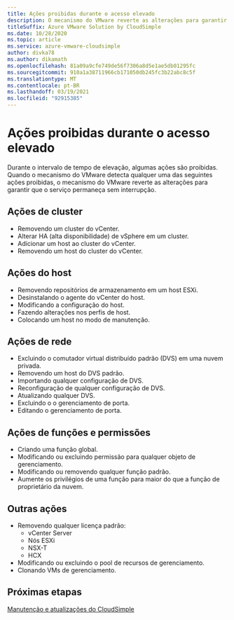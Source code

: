 ```yaml
---
title: Ações proibidas durante o acesso elevado
description: O mecanismo do VMware reverte as alterações para garantir que o serviço permaneça sem interrupção quando o mecanismo do VMware detectar qualquer uma das ações proibidas a seguir.
titleSuffix: Azure VMware Solution by CloudSimple
ms.date: 10/28/2020
ms.topic: article
ms.service: azure-vmware-cloudsimple
author: divka78
ms.author: dikamath
ms.openlocfilehash: 81a09a9cfe749de56f7306a8d5e1ae5db01295fc
ms.sourcegitcommit: 910a1a38711966cb171050db245fc3b22abc8c5f
ms.translationtype: MT
ms.contentlocale: pt-BR
ms.lasthandoff: 03/19/2021
ms.locfileid: "92915385"
---
```

# <a name="forbidden-actions-during-elevated-access"></a>Ações proibidas durante o acesso elevado

Durante o intervalo de tempo de elevação, algumas ações são proibidas. Quando o mecanismo do VMware detecta qualquer uma das seguintes ações proibidas, o mecanismo do VMware reverte as alterações para garantir que o serviço permaneça sem interrupção.

## <a name="cluster-actions"></a>Ações de cluster

- Removendo um cluster do vCenter.
- Alterar HA (alta disponibilidade) de vSphere em um cluster.
- Adicionar um host ao cluster do vCenter.
- Removendo um host do cluster do vCenter.

## <a name="host-actions"></a>Ações do host

- Removendo repositórios de armazenamento em um host ESXi.
- Desinstalando o agente do vCenter do host.
- Modificando a configuração do host.
- Fazendo alterações nos perfis de host.
- Colocando um host no modo de manutenção.

## <a name="network-actions"></a>Ações de rede

- Excluindo o comutador virtual distribuído padrão (DVS) em uma nuvem privada.
- Removendo um host do DVS padrão.
- Importando qualquer configuração de DVS.
- Reconfiguração de qualquer configuração de DVS.
- Atualizando qualquer DVS.
- Excluindo o o gerenciamento de porta.
- Editando o gerenciamento de porta.

## <a name="roles-and-permissions-actions"></a>Ações de funções e permissões

- Criando uma função global.
- Modificando ou excluindo permissão para qualquer objeto de gerenciamento.
- Modificando ou removendo qualquer função padrão.
- Aumente os privilégios de uma função para maior do que a função de proprietário da nuvem.

## <a name="other-actions"></a>Outras ações

- Removendo qualquer licença padrão:
  - vCenter Server
  - Nós ESXi
  - NSX-T
  - HCX
- Modificando ou excluindo o pool de recursos de gerenciamento.
- Clonando VMs de gerenciamento.


## <a name="next-steps"></a>Próximas etapas
[Manutenção e atualizações do CloudSimple](cloudsimple-maintenance-updates.md) 
